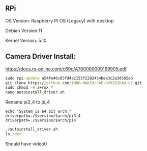 ## RPi

OS Version: Raspberry Pi OS (Legacy) with desktop

Debian Version:11

Kernel Version: 5.10

## Camera Driver Install:

https://docs.rs-online.com/c69c/A700000009169905.pdf

```cmd
sudo rpi-update a54fe46c85fd4a2155f2282454bee3c2a3d5b5eb
git clone https://github.com/INNO-MAKER/CAM-OV9281RAW-V2.git
sudo chmod -R a+rwx *
nano autoinstall_driver.sh 
````
Rename pi3_4 to pi_4
```
echo "System is 64 bit arch."
driverpath=./$version/$arch/pi3_4
driverpath=./$version/$arch/pi4
```

```cmd
./autoinstall_driver.sh
ls /dev
```

Should have video0


